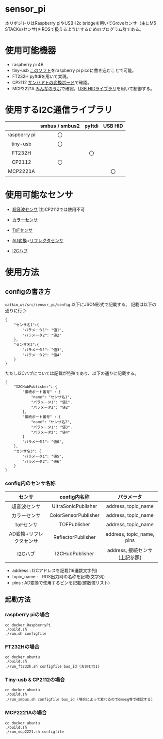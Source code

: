 # sensor_pi

本リポジトリはRaspberry piやUSB-I2c bridgeを用いてGroveセンサ（主にM5 STACKのセンサ)をROSで扱えるようにするためのプログラム群である。

# 使用可能機器
- raspberry pi 4B
- tiny-usb [このソフト](https://github.com/Hiroaki-Masuzawa/rp2040-i2c-interface)をraspberry pi picoに書き込むことで可能。
- FT232H pyftdiを用いて実現。
- CP2112 [サンハヤトの変換ボード](https://www.sunhayato.co.jp/material2/ett09/item_1052)で確認。
- MCP2221A [みんなのラボ](http://minnanolab.net/product/pro_USB-I2C_BRIDGEBOARD-V2-GROVE/pro_USB-I2C_BRIDGEBOARD-V2-GROVE.html)で確認。[USB HIDライブラリ](https://github.com/nonNoise/PyMCP2221A)を用いて制御する。


# 使用するI2C通信ライブラリ
| |smbus / smbus2|pyftdi|USB HID|
|:-:|:-:|:-:|:-:|
|raspberry pi|〇|||
|tiny-usb|〇|||
|FT232H||〇||
|CP2112|〇|||
|MCP2221A|||〇|

# 使用可能なセンサ

- [超音波センサ](https://www.switch-science.com/products/7631)
注)CP2112では使用不可

- [カラーセンサ](https://www.marutsu.co.jp/pc/i/26616123/)
- [ToFセンサ](https://www.switch-science.com/products/5219)
- [AD変換](https://www.marutsu.co.jp/pc/i/574269/)+[リフレクタセンサ]()
- [I2Cハブ](https://www.marutsu.co.jp/pc/i/1631561/)


# 使用方法
## configの書き方
`catkin_ws/src/sensor_pi/config`
以下にJSON形式で記載する。
記載は以下の通りに行う.
~~~
{
    "センサ名1":{
        "パラメータ1": "値1",
        "パラメータ2": "値2"
    },
    "センサ名2":{
        "パラメータ1": "値3",
        "パラメータ2": "値4"
    }
}
~~~

ただしI2Cハブについては記載が特殊であり、以下の通りに記載する。
~~~
{
    "I2CHubPublisher": {
        "接続ポート番号" : {
            "name": "センサ名1",
            "パラメータ1": "値1",
            "パラメータ2": "値2"
        },
        "接続ポート番号" : {
            "name": "センサ名2",
            "パラメータ1": "値3",
            "パラメータ2": "値4"
        }
        "パラメータ1": "値0",
    },
    "センサ名3": {
        "パラメータ1": "値5",
        "パラメータ2": "値6"
    }
}
~~~

### config内のセンサ名称
|センサ|config内名称|パラメータ|
|:-:|:-:|:-:|
|超音波センサ|UltraSonicPublisher|address, topic_name|
|カラーセンサ|ColorSensorPublisher|address, topic_name|
|ToFセンサ|TOFPublisher|address, topic_name|
|AD変換+リフレクタセンサ|ReflectorPublisher|address, topic_name, pins|
|I2Cハブ|I2CHubPublisher|address, 接続センサ(上記参照)|

- address : I2Cアドレスを記載(16進数文字列)
- topic_name :　ROS出力時の名称を記載(文字列)
- pins : AD変換で使用するピンを記載(整数値リスト)

## 起動方法
### raspberry piの場合
~~~
cd docker_RaspberryPi
./build.sh
./run.sh configfile
~~~
### FT232Hの場合
~~~
cd docker_ubuntu
./build.sh
./run_ft232h.sh configfile bus_id (おおむね1)
~~~
### Tiny-usb & CP2112の場合
~~~
cd docker_ubuntu
./build.sh
./run_smbus.sh configfile bus_id (場合によって変わるのでdmesg等で確認する)
~~~

### MCP2221Aの場合
~~~
cd docker_ubuntu
./build.sh
./run_mcp2221.sh configfile
~~~